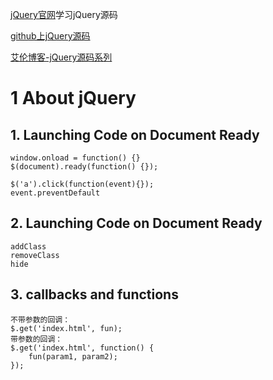 [jQuery官网](https://learn.jquery.com/)学习jQuery源码

[github上jQuery源码](https://github.com/jquery/jquery)

[艾伦博客-jQuery源码系列](https://github.com/JsAaron/jQuery)
   
# 1 About jQuery

## 1. Launching Code on Document Ready

    window.onload = function() {}
    $(document).ready(function() {});

    $('a').click(function(event){});
    event.preventDefault

## 2. Launching Code on Document Ready

    addClass
    removeClass
    hide

## 3. callbacks and functions

    不带参数的回调：
    $.get('index.html', fun);
    带参数的回调：
    $.get('index.html', function() {
        fun(param1, param2);
    });

#
